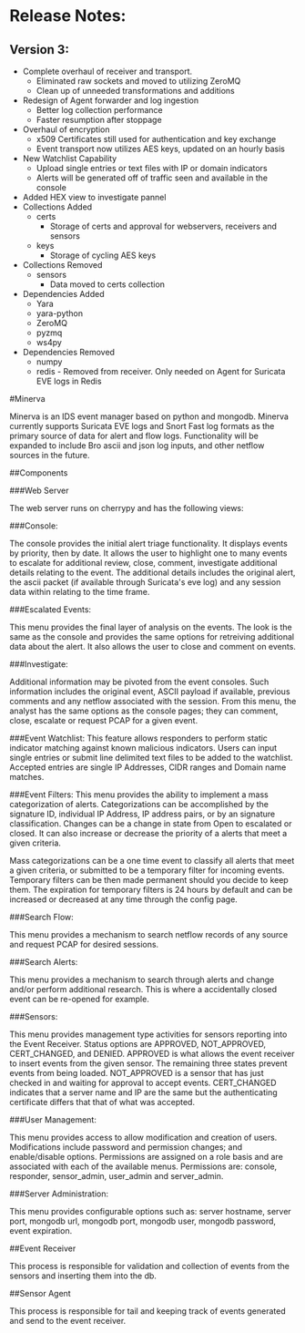 # Release Notes:

## Version 3:
* Complete overhaul of receiver and transport.  
    * Eliminated raw sockets and moved to utilizing ZeroMQ
    * Clean up of unneeded transformations and additions
* Redesign of Agent forwarder and log ingestion
    * Better log collection performance
    * Faster resumption after stoppage
* Overhaul of encryption
    * x509 Certificates still used for authentication and key exchange
    * Event transport now utilizes AES keys, updated on an hourly basis
* New Watchlist Capability
    * Upload single entries or text files with IP or domain indicators
    * Alerts will be generated off of traffic seen and available in the console
* Added HEX view to investigate pannel
* Collections Added
    * certs
        * Storage of certs and approval for webservers, receivers and sensors
    * keys
        * Storage of cycling AES keys
* Collections Removed
    * sensors
        * Data moved to certs collection
* Dependencies Added
    * Yara
    * yara-python
    * ZeroMQ
    * pyzmq
    * ws4py
* Dependencies Removed
    * numpy
    * redis - Removed from receiver.  Only needed on Agent for Suricata EVE logs in Redis

#Minerva

Minerva is an IDS event manager based on python and mongodb. Minerva currently supports Suricata EVE logs and Snort Fast log formats as the primary source of data for alert and flow logs. Functionality will be expanded to include Bro ascii and json log inputs, and other netflow sources in the future.

##Components

###Web Server

The web server runs on cherrypy and has the following views:

###Console:

The console provides the initial alert triage functionality. It displays events by priority, then by date. It allows the user to highlight one to many events to escalate for additional review, close, comment, investigate additional details relating to the event. The additional details includes the original alert, the ascii packet (if available through Suricata's eve log) and any session data within relating to the time frame.



###Escalated Events:

This menu provides the final layer of analysis on the events. The look is the same as the console and provides the same options for retreiving additional data about the alert. It also allows the user to close and comment on events.



###Investigate:

Additional information may be pivoted from the event consoles.  Such information includes the original event, ASCII payload if available, previous comments and any netflow associated with the session.  From this menu, the analyst has the same options as the console pages; they can comment, close, escalate or request PCAP for a given event.



###Event Watchlist:
This feature allows responders to perform static indicator matching against known malicious indicators.  Users can input single entries or submit line delimited text files to be added to the watchlist.  Accepted entries are single IP Addresses, CIDR ranges and Domain name matches.


###Event Filters:
This menu provides the ability to implement a mass categorization of alerts.  Categorizations can be accomplished by the signature ID, individual IP Address, IP address pairs, or by an signature classification.  Changes can be a change in state from Open to escalated or closed.  It can also increase or decrease the priority of a alerts that meet a given criteria.

Mass categorizations can be a one time event to classify all alerts that meet a given criteria, or submitted to be a temporary filter for incoming events.  Temporary filters can be then made permanent should you decide to keep them.  The expiration for temporary filters is 24 hours by default and can be increased or decreased at any time through the config page.


###Search Flow:

This menu provides a mechanism to search netflow records of any source and request PCAP for desired sessions.



###Search Alerts:

This menu provides a mechanism to search through alerts and change and/or perform additional research.  This is where a accidentally closed event can be re-opened for example.



###Sensors:

This menu provides management type activities for sensors reporting into the Event Receiver. Status options are APPROVED, NOT_APPROVED, CERT_CHANGED, and DENIED. APPROVED is what allows the event receiver to insert events from the given sensor. The remaining three states prevent events from being loaded. NOT_APPROVED is a sensor that has just checked in and waiting for approval to accept events. CERT_CHANGED indicates that a server name and IP are the same but the authenticating certificate differs that that of what was accepted.

 

###User Management:

This menu provides access to allow modification and creation of users. Modifications include password and permission changes; and enable/disable options. Permissions are assigned on a role basis and are associated with each of the available menus. Permissions are: console, responder, sensor_admin, user_admin and server_admin.



###Server Administration:

This menu provides configurable options such as: server hostname, server port, mongodb url, mongodb port, mongodb user, mongodb password, event expiration.



##Event Receiver

This process is responsible for validation and collection of events from the sensors and inserting them into the db.

##Sensor Agent

This process is responsible for tail and keeping track of events generated and send to the event receiver.
